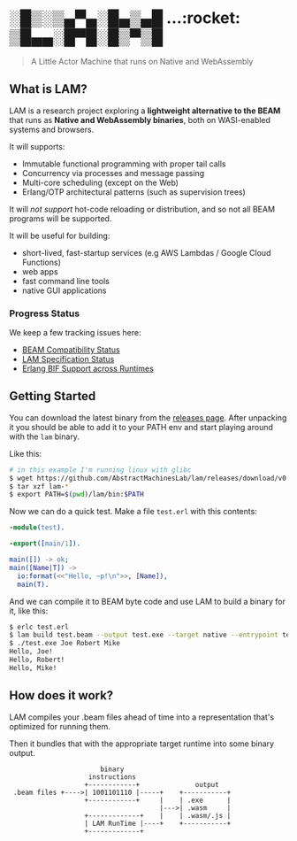<h1>
░█▒░▒▄▀▄░█▄▒▄█ ...:rocket:<br />
▒█▄▄░█▀█░█▒▀▒█ 
</h1>

> A Little Actor Machine that runs on Native and WebAssembly

## What is LAM?

LAM is a research project exploring a **lightweight alternative to the BEAM**
that runs as **Native and WebAssembly binaries**, both on WASI-enabled systems
and browsers.

It will supports:

* Immutable functional programming with proper tail calls
* Concurrency via processes and message passing
* Multi-core scheduling (except on the Web)
* Erlang/OTP architectural patterns (such as supervision trees)

It will _not support_ hot-code reloading or distribution, and so not all BEAM
programs will be supported.

It will be useful for building:

* short-lived, fast-startup services (e.g AWS Lambdas / Google Cloud Functions)
* web apps
* fast command line tools
* native GUI applications

### Progress Status

We keep a few tracking issues here:

* [BEAM Compatibility Status](https://github.com/AbstractMachinesLab/lam/issues/4)
* [LAM Specification Status](https://github.com/AbstractMachinesLab/lam/issues/5)
* [Erlang BIF Support across Runtimes](https://github.com/AbstractMachinesLab/lam/issues/6)

## Getting Started

You can download the latest binary from the [releases
page](https://github.com/AbstractMachinesLab/lam/releases). After
unpacking it you should be able to add it to your PATH env and start playing
around with the `lam` binary.

Like this:

```sh
# in this example I'm running linux with glibc
$ wget https://github.com/AbstractMachinesLab/lam/releases/download/v0.0.5/lam-v0.0.5-x86_64-unknown-linux-gnu.tar.gz
$ tar xzf lam-*
$ export PATH=$(pwd)/lam/bin:$PATH
```

Now we can do a quick test. Make a file `test.erl` with this contents:

```erl
-module(test).

-export([main/1]).

main([]) -> ok;
main([Name|T]) ->
  io:format(<<"Hello, ~p!\n">>, [Name]),
  main(T).
```

And we can compile it to BEAM byte code and use LAM to build a binary for it,
like this:

```sh
$ erlc test.erl
$ lam build test.beam --output test.exe --target native --entrypoint test
$ ./test.exe Joe Robert Mike
Hello, Joe!
Hello, Robert!
Hello, Mike!
```

## How does it work?

LAM compiles your .beam files ahead of time into a representation that's
optimized for running them.

Then it bundles that with the appropriate target runtime into some binary
output.

```
                       binary
                    instructions
                   +------------+              output
 .beam files +---->| 1001101110 |-----+    +-----------+
                   +------------+     |    | .exe      |
                                      |--->| .wasm     |
                   +-------------+    |    | .wasm/.js |
                   | LAM RunTime |----+    +-----------+
                   +-------------+
```
